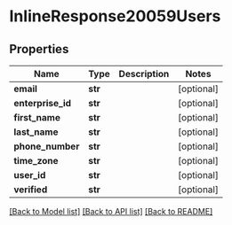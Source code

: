 # InlineResponse20059Users

## Properties
Name | Type | Description | Notes
------------ | ------------- | ------------- | -------------
**email** | **str** |  | [optional] 
**enterprise_id** | **str** |  | [optional] 
**first_name** | **str** |  | [optional] 
**last_name** | **str** |  | [optional] 
**phone_number** | **str** |  | [optional] 
**time_zone** | **str** |  | [optional] 
**user_id** | **str** |  | [optional] 
**verified** | **str** |  | [optional] 

[[Back to Model list]](../README.md#documentation-for-models) [[Back to API list]](../README.md#documentation-for-api-endpoints) [[Back to README]](../README.md)

